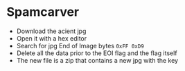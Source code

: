 # Spamcarver

* Download the acient jpg
* Open it with a hex editor
* Search for jpg End of Image bytes `0xFF 0xD9`
* Delete all the data prior to the EOI flag and the flag itself
* The new file is a zip that contains a new jpg with the key
